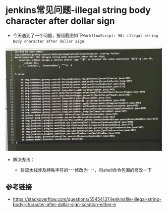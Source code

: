# jenkins常见问题-illegal string body character after dollar sign

- 今天遇到了一个问题，报错截图如下`WorkflowScript: 98: i1legal string body character after dollar sign`

![image-20250314145049981](images/image-20250314145049981.png)

- 解决办法：

  - 将流水线涉及特殊字符的`"""`修改为`'''`，将shell命令包围的修改一下


## 参考链接

- https://stackoverflow.com/questions/55454137/jenkinsfile-illegal-string-body-character-after-dollar-sign-solution-either-e